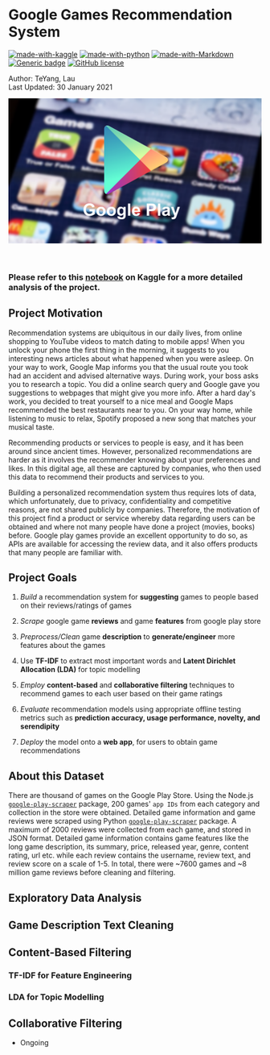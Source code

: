 # Google Games Recommendation System

[![made-with-kaggle](https://img.shields.io/badge/Made%20with-Kaggle-lightblue.svg)](https://www.kaggle.com/)
[![made-with-python](https://img.shields.io/badge/Made%20with-Python-blue.svg)](https://www.python.org/)
[![made-with-Markdown](https://img.shields.io/badge/Made%20with-Markdown-1f425f.svg)](http://commonmark.org)
[![Generic badge](https://img.shields.io/badge/STATUS-INPROGRESS-<COLOR>.svg)](https://shields.io/)
[![GitHub license](https://img.shields.io/github/license/teyang-lau/Dog_Breeds_Classification_CNN.svg)](https://github.com/teyang-lau/Melanoma_Detection/blob/master/LICENSE)

Author: TeYang, Lau <br>
Last Updated: 30 January 2021

<p align="center">
<img src = './Pictures/googlegames1.png'>
</p>

<br>

### Please refer to this [notebook](https://www.kaggle.com/teyang/google-games-recommendation-system) on Kaggle for a more detailed analysis of the project.   ###





## **Project Motivation** 

Recommendation systems are ubiquitous in our daily lives, from online shopping to YouTube videos to match dating  to mobile apps!  When you unlock your phone the first thing in the morning, it suggests to you interesting news articles about what happened when you were asleep. On your way to work, Google Map informs you that the usual route you took had an accident and advised alternative ways. During work, your boss asks you to research a topic. You did a online search query and Google gave you suggestions to webpages that might give you more info. After a hard day's work, you decided to treat yourself to a nice meal and Google Maps recommended the best restaurants near to you. On your way home, while listening to music to relax,  Spotify proposed a new song that matches your musical taste.

Recommending products or services to people is easy, and it has been around since ancient times. However, personalized recommendations are harder as it involves the recommender knowing about your preferences and likes. In this digital age, all these are captured by companies, who then used this data to recommend their products and services to you.

Building a personalized recommendation system thus requires lots of data, which unfortunately, due to privacy, confidentiality and competitive reasons, are not shared publicly by companies. Therefore, the motivation of this project find a product or service whereby data regarding users can be obtained and where not many people have done a project (movies, books) before. Google play games provide an excellent opportunity to do so, as APIs are available for accessing the review data, and it also offers products that many people are familiar with.



## **Project Goals** 

1. *Build* a recommendation system for **suggesting** games to people based on their reviews/ratings of games

2. *Scrape* google game **reviews** and game **features** from google play store

3. *Preprocess/Clean* game **description** to **generate/engineer** more features about the games

4. Use **TF-IDF** to extract most important words and **Latent Dirichlet Allocation (LDA)** for topic modelling 

5. *Employ* **content-based** and **collaborative filtering** techniques to recommend games to each user based on their game ratings

6. *Evaluate* recommendation models using appropriate offline testing metrics such as **prediction accuracy, usage performance, novelty, and serendipity**

7. *Deploy* the model onto a **web app**, for users to obtain game recommendations 

   

## **About this Dataset** 

There are thousand of games on the Google Play Store. Using the Node.js [`google-play-scraper`](https://github.com/facundoolano/google-play-scraper) package, 200 games' `app IDs` from each category and collection in the store were obtained. Detailed game information and game reviews were scraped using Python [`google-play-scraper`](https://github.com/JoMingyu/google-play-scraper) package. A maximum of 2000 reviews were collected from each game, and stored in JSON format. Detailed game information contains game features like the long game description, its summary, price, released year, genre, content rating, url etc. while each review contains the username, review text, and review score on a scale of 1-5. In total, there were ~7600 games and ~8 million game reviews before cleaning and filtering.



## Exploratory Data Analysis



## Game Description Text Cleaning



## Content-Based Filtering

### TF-IDF for Feature Engineering



### LDA for Topic Modelling



## Collaborative Filtering



* Ongoing


























